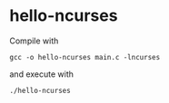 # hello-ncurses

Compile with
```
gcc -o hello-ncurses main.c -lncurses
```
and execute with
```
./hello-ncurses
```
